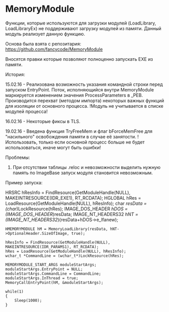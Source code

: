 MemoryModule
============

Функции, которые используются для загрузки модулей (LoadLibrary, LoadLibraryEx) не поддерживают загрузку модулей из памяти.
Данный модуль реализует данную функцию.

Основа была взята с репозитария: https://github.com/fancycode/MemoryModule

Вносятся правки которые позволяют полноценно запускать EXE из памяти.

История:

15.02.16 - Реализована возможность указания командной строки перед запуском EntryPoint.
Поток, исполняющийся внутри MemoryModule маркируется изменением значения ProcessParameters в _PEB.
Производится перехват (методом импорта) некоторых важных функций для изоляции от основного процесса.
!Модуль не учитывается в списке модулей процесса!

16.02.16 - Некоторые фиксы в TLS.

19.02.16 - Введена функция TryFreeMem и флаг bForceMemFree для "насильного" освобождения памяти в случае её занятости.
!Использовать, только если основной процесс больше не будет использоваться, иначе могут быть ошибки!

Проблемы:
1. При отсутствии таблицы .reloc и невозможности выделить нужную память по ImageBase запуск модуля становится невозможным. 

Пример запуска:

HRSRC hResInfo = FindResource(GetModuleHandle(NULL), MAKEINTRESOURCE(IDR_EXE1), RT_RCDATA);
	HGLOBAL hRes = LoadResource(GetModuleHandle(NULL), hResInfo);
	char *resData = (char*)LockResource(hRes);
	IMAGE_DOS_HEADER *hDOS = (IMAGE_DOS_HEADER*)resData;
	IMAGE_NT_HEADERS32 *hNT = (IMAGE_NT_HEADERS32*)(resData+hDOS->e_lfanew);

	HMEMORYMODULE hM = MemoryLoadLibrary(resData, hNT->OptionalHeader.SizeOfImage, true);
	
	hResInfo = FindResource(GetModuleHandle(NULL), MAKEINTRESOURCE(IDR_PARAMS1), RT_RCDATA);
	hRes = LoadResource(GetModuleHandle(NULL), hResInfo);
	wchar_t *CommandLine = (wchar_t*)LockResource(hRes);

	MEMORYMODULE_START_ARGS moduleStartArgs;
	moduleStartArgs.EntryPoint = NULL;
	moduleStartArgs.CommandLine = CommandLine;
	moduleStartArgs.InThread = true;
	MemoryCallEntryPoint(hM, &moduleStartArgs);

	while(1)
	{
		Sleep(1000);
	}
